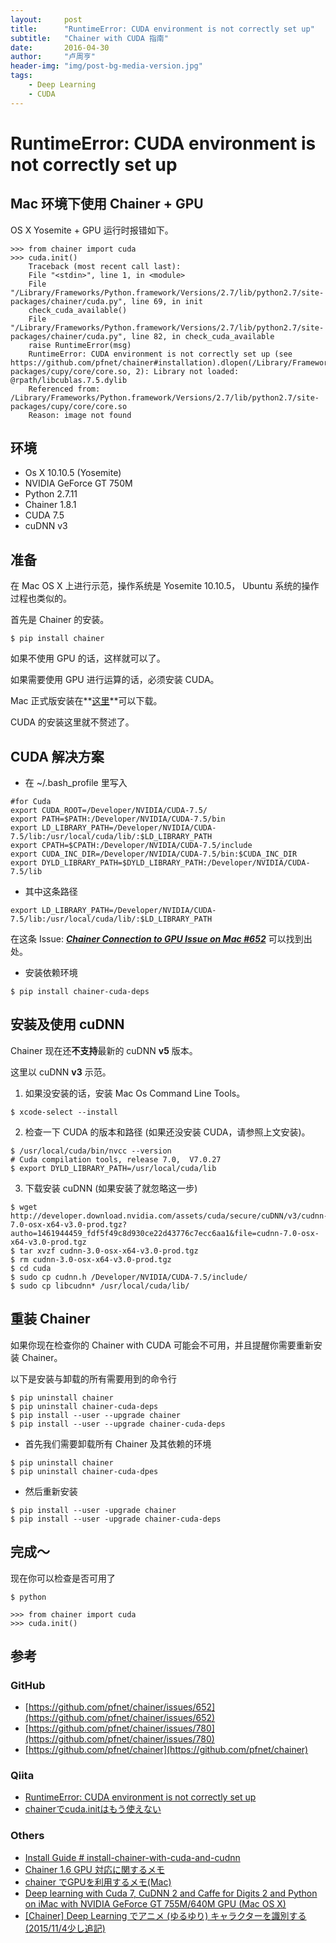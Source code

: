 ```yaml
---
layout:     post
title:      "RuntimeError: CUDA environment is not correctly set up"
subtitle:   "Chainer with CUDA 指南"
date:       2016-04-30
author:     "卢周亨"
header-img: "img/post-bg-media-version.jpg"
tags:
    - Deep Learning
    - CUDA
---
```


# RuntimeError: CUDA environment is not correctly set up

## Mac 环境下使用 Chainer + GPU

OS X Yosemite + GPU 运行时报错如下。

```
>>> from chainer import cuda
>>> cuda.init()
	Traceback (most recent call last):
	File "<stdin>", line 1, in <module>
	File "/Library/Frameworks/Python.framework/Versions/2.7/lib/python2.7/site-packages/chainer/cuda.py", line 69, in init
	check_cuda_available()
	File "/Library/Frameworks/Python.framework/Versions/2.7/lib/python2.7/site-packages/chainer/cuda.py", line 82, in check_cuda_available
	raise RuntimeError(msg)
	RuntimeError: CUDA environment is not correctly set up (see https://github.com/pfnet/chainer#installation).dlopen(/Library/Frameworks/Python.framework/Versions/2.7/lib/python2.7/site-packages/cupy/core/core.so, 2): Library not loaded: @rpath/libcublas.7.5.dylib
	Referenced from: /Library/Frameworks/Python.framework/Versions/2.7/lib/python2.7/site-packages/cupy/core/core.so
	Reason: image not found
```

## 环境

* Os X 10.10.5 (Yosemite)
* NVIDIA GeForce GT 750M
* Python 2.7.11
* Chainer 1.8.1
* CUDA 7.5
* cuDNN v3

## 准备

在 Mac OS X 上进行示范，操作系统是 Yosemite 10.10.5， Ubuntu 系统的操作过程也类似的。

首先是 Chainer 的安装。

```
$ pip install chainer
```

如果不使用 GPU 的话，这样就可以了。

如果需要使用 GPU 进行运算的话，必须安装 CUDA。

Mac 正式版安装在**[这里](https://developer.nvidia.com/cuda-downloads)**可以下载。

CUDA 的安装这里就不赘述了。

## CUDA 解决方案

* 在 ~/.bash_profile 里写入

```
#for Cuda
export CUDA_ROOT=/Developer/NVIDIA/CUDA-7.5/
export PATH=$PATH:/Developer/NVIDIA/CUDA-7.5/bin
export LD_LIBRARY_PATH=/Developer/NVIDIA/CUDA-7.5/lib:/usr/local/cuda/lib/:$LD_LIBRARY_PATH
export CPATH=$CPATH:/Developer/NVIDIA/CUDA-7.5/include
export CUDA_INC_DIR=/Developer/NVIDIA/CUDA-7.5/bin:$CUDA_INC_DIR
export DYLD_LIBRARY_PATH=$DYLD_LIBRARY_PATH:/Developer/NVIDIA/CUDA-7.5/lib
```

* 其中这条路径

```
export LD_LIBRARY_PATH=/Developer/NVIDIA/CUDA-7.5/lib:/usr/local/cuda/lib/:$LD_LIBRARY_PATH
```

在这条 Issue: **[*Chainer Connection to GPU Issue on Mac #652*](https://github.com/pfnet/chainer/issues/652)** 可以找到出处。

* 安装依赖环境

```
$ pip install chainer-cuda-deps
```

## 安装及使用 cuDNN

Chainer 现在还**不支持**最新的 cuDNN **v5** 版本。

这里以 cuDNN **v3** 示范。

1. 如果没安装的话，安装 Mac Os Command Line Tools。

```
$ xcode-select --install
```

2. 检查一下 CUDA 的版本和路径 (如果还没安装 CUDA，请参照上文安装)。

```
$ /usr/local/cuda/bin/nvcc --version
# Cuda compilation tools, release 7.0, 	V7.0.27
$ export DYLD_LIBRARY_PATH=/usr/local/cuda/lib
```

3. 下载安装 cuDNN (如果安装了就忽略这一步)

```
$ wget http://developer.download.nvidia.com/assets/cuda/secure/cuDNN/v3/cudnn-7.0-osx-x64-v3.0-prod.tgz?autho=1461944459_fdf5f49c8d930ce22d43776c7ecc6aa1&file=cudnn-7.0-osx-x64-v3.0-prod.tgz
$ tar xvzf cudnn-3.0-osx-x64-v3.0-prod.tgz
$ rm cudnn-3.0-osx-x64-v3.0-prod.tgz
$ cd cuda
$ sudo cp cudnn.h /Developer/NVIDIA/CUDA-7.5/include/
$ sudo cp libcudnn* /usr/local/cuda/lib/
```


## 重装 Chainer

如果你现在检查你的 Chainer with CUDA 可能会不可用，并且提醒你需要重新安装 Chainer。

以下是安装与卸载的所有需要用到的命令行

```
$ pip uninstall chainer
$ pip uninstall chainer-cuda-deps
$ pip install --user --upgrade chainer
$ pip install --user --upgrade chainer-cuda-deps
```

* 首先我们需要卸载所有 Chainer 及其依赖的环境

```
$ pip uninstall chainer
$ pip uninstall chainer-cuda-dpes
```

* 然后重新安装 

```
$ pip install --user -upgrade chainer
$ pip install --user -upgrade chainer-cuda-deps
```

## 完成～

现在你可以检查是否可用了

```
$ python

>>> from chainer import cuda
>>> cuda.init()
```

## 参考

### GitHub
* [https://github.com/pfnet/chainer/issues/652](https://github.com/pfnet/chainer/issues/652)
* [https://github.com/pfnet/chainer/issues/780](https://github.com/pfnet/chainer/issues/780)
* [https://github.com/pfnet/chainer](https://github.com/pfnet/chainer)

### Qiita

* [RuntimeError: CUDA environment is not correctly set up](http://qiita.com/sigmalogneko/items/2b6921c1068bb26582da)
* [chainerでcuda.initはもう使えない](http://qiita.com/bohemian916/items/dfa573b85e8a1e7472b2)

### Others
* [Install Guide # install-chainer-with-cuda-and-cudnn](http://docs.chainer.org/en/stable/install.html#install-chainer-with-cuda-and-cudnn)
* [Chainer 1.6 GPU 対応に関するメモ](http://ameblo.jp/oyasai10/entry-12123178381.html)
* [chainer でGPUを利用するメモ(Mac)
](http://kubotti.hatenablog.com/entry/2015/10/24/010834)
* [Deep learning with Cuda 7, CuDNN 2 and Caffe for Digits 2 and Python on iMac with NVIDIA GeForce GT 755M/640M GPU (Mac OS X)](http://christopher5106.github.io/big/data/2015/07/16/deep-learning-install-caffe-cudnn-cuda-for-digits-python-on-mac-osx.html)
* [[Chainer] Deep Learning でアニメ (ゆるゆり) キャラクターを識別する(2015/11/4少し追記)](http://wtkw.net/tech-blog/?p=34)

